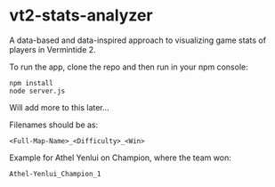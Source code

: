 # vt2-stats-analyzer
A data-based and data-inspired approach to visualizing game stats of players in Vermintide 2.

To run the app, clone the repo and then run in your npm console:

```
npm install
node server.js
```

Will add more to this later...

Filenames should be as:

```
<Full-Map-Name>_<Difficulty>_<Win>
```

Example for Athel Yenlui on Champion, where the team won:

```
Athel-Yenlui_Champion_1
```